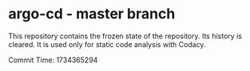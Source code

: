 # argo-cd - master branch

This repository contains the frozen state of the repository.
Its history is cleared. It is used only for static code
analysis with Codacy.

Commit Time: 1734365294